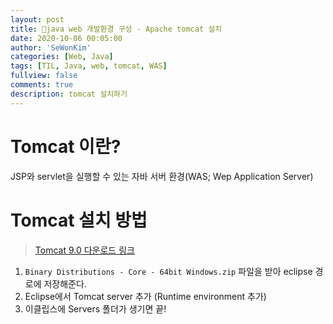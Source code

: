 ```yaml
---
layout: post
title: 🎃java web 개발환경 구성 - Apache tomcat 설치
date: 2020-10-06 00:05:00
author: 'SeWonKim'
categories: [Web, Java]
tags: [TIL, Java, web, tomcat, WAS]
fullview: false
comments: true
description: tomcat 설치하기
---
```


# Tomcat 이란?

JSP와 servlet을 실행할 수 있는 자바 서버 환경(WAS; Wep Application Server)

# Tomcat 설치 방법

> [Tomcat 9.0 다운로드 링크](https://tomcat.apache.org/download-90.cgi)

1. `Binary Distributions - Core - 64bit Windows.zip` 파일을 받아 eclipse 경로에 저장해준다.
2. Eclipse에서 Tomcat server 추가 (Runtime environment 추가)
3. 이클립스에 Servers 폴더가 생기면 끝!
